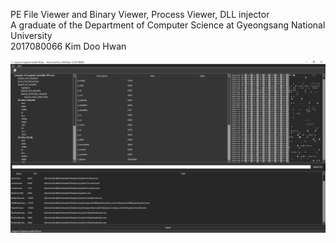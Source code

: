 PE File Viewer and Binary Viewer, Process Viewer, DLL injector  
A graduate of the Department of Computer Science at Gyeongsang National University  
2017080066 Kim Doo Hwan

![ex_screenshot](./Resources/Untitled-1.png)
